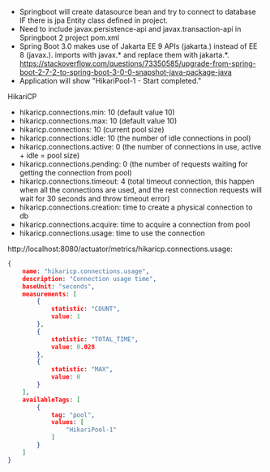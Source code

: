 - Springboot will create datasource bean and try to connect to database IF there is jpa Entity class defined in project.
- Need to include javax.persistence-api and javax.transaction-api in Springboot 2 project pom.xml
- Spring Boot 3.0 makes use of Jakarta EE 9 APIs (jakarta.) instead of EE 8 (javax.). imports with javax.* and replace them with jakarta.*.  
  https://stackoverflow.com/questions/73350585/upgrade-from-spring-boot-2-7-2-to-spring-boot-3-0-0-snapshot-java-package-java  
- Application will show "HikariPool-1 - Start completed."  

HikariCP
- hikaricp.connections.min: 10  (default value 10)
- hikaricp.connections.max: 10  (default value 10)
- hikaricp.connections: 10      (current pool size)
- hikaricp.connections.idle: 10 (the number of idle connections in pool)
- hikaricp.connections.active: 0   (the number of connections in use, active + idle = pool size)
- hikaricp.connections.pending: 0  (the number of requests waiting for getting the connection from pool)
- hikaricp.connections.timeout: 4  (total timeout connection, this happen when all the connections are used, and the rest connection requests will wait for 30 seconds and throw timeout error)
- hikaricp.connections.creation: time to create a physical connection to db
- hikaricp.connections.acquire: time to acquire a connection from pool
- hikaricp.connections.usage: time to use the connection

http://localhost:8080/actuator/metrics/hikaricp.connections.usage:  
```json
{
    name: "hikaricp.connections.usage",
    description: "Connection usage time",
    baseUnit: "seconds",
    measurements: [
        {
            statistic: "COUNT",
            value: 1
        },
        {
            statistic: "TOTAL_TIME",
            value: 0.028
        },
        {
            statistic: "MAX",
            value: 0
        }
    ],
    availableTags: [
        {
            tag: "pool",
            values: [
                "HikariPool-1"
            ]
        }
    ]
}
```

